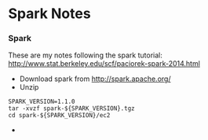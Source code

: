 Spark Notes
================
### Spark

These are my notes following the spark tutorial: <br>
http://www.stat.berkeley.edu/scf/paciorek-spark-2014.html

* Download spark from http://spark.apache.org/
* Unzip
```
SPARK_VERSION=1.1.0
tar -xvzf spark-${SPARK_VERSION}.tgz
cd spark-${SPARK_VERSION}/ec2
```
* 







